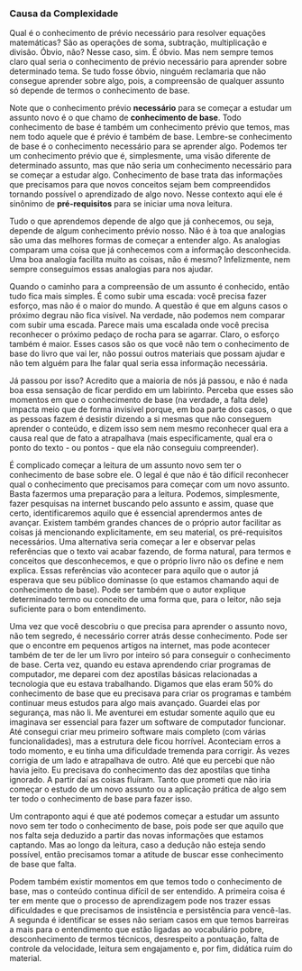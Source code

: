 ### Causa da Complexidade

Qual é o conhecimento de prévio necessário para resolver equações matemáticas? São as operações de soma, subtração, multiplicação e divisão. Óbvio, não? Nesse caso, sim. É óbvio. Mas nem sempre temos claro qual seria o conhecimento de prévio necessário para aprender sobre determinado tema. Se tudo fosse óbvio, ninguém reclamaria que não consegue aprender sobre algo, pois, a compreensão de qualquer assunto só depende de termos o conhecimento de base.

Note que o conhecimento prévio **necessário** para se começar a estudar um assunto novo é o que chamo de **conhecimento de base**. Todo conhecimento de base é também um conhecimento prévio que temos, mas nem todo aquele que é prévio é também de base. Lembre-se conhecimento de base é o conhecimento necessário para se aprender algo. Podemos ter um conhecimento prévio que é, simplesmente, uma visão diferente de determinado assunto, mas que não seria um conhecimento necessário para se começar a estudar algo. Conhecimento de base trata das informações que precisamos para que novos conceitos sejam bem compreendidos tornando possível o aprendizado de algo novo. Nesse contexto aqui ele é sinônimo de **pré-requisitos** para se iniciar uma nova leitura.

Tudo o que aprendemos depende de algo que já conhecemos, ou seja, depende de algum conhecimento prévio nosso. Não é à toa que analogias são uma das melhores formas de começar a entender algo. As analogias comparam uma coisa que já conhecemos com a informação desconhecida. Uma boa analogia facilita muito as coisas, não é mesmo? Infelizmente, nem sempre conseguimos essas analogias para nos ajudar.

Quando o caminho para a compreensão de um assunto é conhecido, então tudo fica mais simples. É como subir uma escada: você precisa fazer esforço, mas não é o maior do mundo. A questão é que em alguns casos o próximo degrau não fica visível. Na verdade, não podemos nem comparar com subir uma escada. Parece mais uma escalada onde você precisa reconhecer o próximo pedaço de rocha para se agarrar. Claro, o esforço também é maior. Esses casos são os que você não tem o conhecimento de base do livro que vai ler, não possui outros materiais que possam ajudar e não tem alguém para lhe falar qual seria essa informação necessária.

Já passou por isso? Acredito que a maioria de nós já passou, e não é nada boa essa sensação de ficar perdido em um labirinto. Perceba que esses são momentos em que o conhecimento de base (na verdade, a falta dele) impacta meio que de forma invisível porque, em boa parte dos casos, o que as pessoas fazem é desistir dizendo a si mesmas que não conseguem aprender o conteúdo, e dizem isso sem nem mesmo reconhecer qual era a causa real que de fato a atrapalhava (mais especificamente, qual era o ponto do texto - ou pontos - que ela não conseguiu compreender).

É complicado começar a leitura de um assunto novo sem ter o conhecimento de base sobre ele. O legal é que não é tão difícil reconhecer qual o conhecimento que precisamos para começar com um novo assunto. Basta fazermos uma preparação para a leitura. Podemos, simplesmente, fazer pesquisas na internet buscando pelo assunto e assim, quase que certo, identificaremos aquilo que é essencial aprendermos antes de avançar. Existem também grandes chances de o próprio autor facilitar as coisas já mencionando explicitamente, em seu material, os pré-requisitos necessários. Uma alternativa seria começar a ler e observar pelas referências que o texto vai acabar fazendo, de forma natural, para termos e conceitos que desconhecemos, e que o próprio livro não os define e nem explica. Essas referências vão acontecer para aquilo que o autor já esperava que seu público dominasse (o que estamos chamando aqui de conhecimento de base). Pode ser também que o autor explique determinado termo ou conceito de uma forma que, para o leitor, não seja suficiente para o bom entendimento.

Uma vez que você descobriu o que precisa para aprender o assunto novo, não tem segredo, é necessário correr atrás desse conhecimento. Pode ser que o encontre em pequenos artigos na internet, mas pode acontecer também de ter de ler um livro por inteiro só para conseguir o conhecimento de base. Certa vez, quando eu estava aprendendo criar programas de computador, me deparei com dez apostilas básicas relacionadas a tecnologia que eu estava trabalhando. Digamos que elas eram 50% do conhecimento de base que eu precisava para criar os programas e também continuar meus estudos para algo mais avançado. Guardei elas por segurança, mas não li. Me aventurei em estudar somente aquilo que eu imaginava ser essencial para fazer um software de computador funcionar. Até consegui criar meu primeiro software mais completo (com várias funcionalidades), mas a estrutura dele ficou horrível. Aconteciam erros a todo momento, e eu tinha uma dificuldade tremenda para corrigir. Às vezes corrigia de um lado e atrapalhava de outro. Até que eu percebi que não havia jeito. Eu precisava do conhecimento das dez apostilas que tinha ignorado. A partir daí as coisas fluíram. Tanto que prometi que não iria começar o estudo de um novo assunto ou a aplicação prática de algo sem ter todo o conhecimento de base para fazer isso.

Um contraponto aqui é que até podemos começar a estudar um assunto novo sem ter todo o conhecimento de base, pois pode ser que aquilo que nos falta seja deduzido a partir das novas informações que estamos captando. Mas ao longo da leitura, caso a dedução não esteja sendo possível, então precisamos tomar a atitude de buscar esse conhecimento de base que falta.

Podem também existir momentos em que temos todo o conhecimento de base, mas o conteúdo continua difícil de ser entendido. A primeira coisa é ter em mente que o processo de aprendizagem pode nos trazer essas dificuldades e que precisamos de insistência e persistência para vencê-las. A segunda é identificar se esses não seriam casos em que temos barreiras a mais para o entendimento que estão ligadas ao vocabulário pobre, desconhecimento de termos técnicos, desrespeito a pontuação, falta de controle da velocidade, leitura sem engajamento e, por fim, didática ruim do material.
